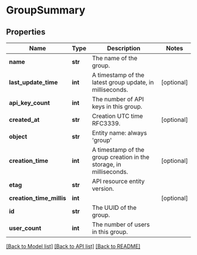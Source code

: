 # GroupSummary

## Properties
Name | Type | Description | Notes
------------ | ------------- | ------------- | -------------
**name** | **str** | The name of the group. | 
**last_update_time** | **int** | A timestamp of the latest group update, in milliseconds. | [optional] 
**api_key_count** | **int** | The number of API keys in this group. | 
**created_at** | **str** | Creation UTC time RFC3339. | [optional] 
**object** | **str** | Entity name: always &#39;group&#39; | 
**creation_time** | **int** | A timestamp of the group creation in the storage, in milliseconds. | [optional] 
**etag** | **str** | API resource entity version. | 
**creation_time_millis** | **int** |  | [optional] 
**id** | **str** | The UUID of the group. | 
**user_count** | **int** | The number of users in this group. | 

[[Back to Model list]](../README.md#documentation-for-models) [[Back to API list]](../README.md#documentation-for-api-endpoints) [[Back to README]](../README.md)


